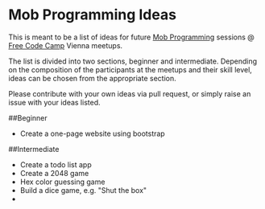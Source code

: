 # Mob Programming Ideas
This is meant to be a list of ideas for future [Mob Programming](https://en.wikipedia.org/wiki/Mob_programming) sessions @ [Free Code Camp](https://www.freecodecamp.com/) Vienna meetups.

The list is divided into two sections, beginner and intermediate. Depending on the composition of the participants at the meetups and their skill level, ideas can be chosen from the appropriate section.

Please contribute with your own ideas via pull request, or simply raise an issue with your ideas listed.

##Beginner
* Create a one-page website using bootstrap

##Intermediate
* Create a todo list app
* Create a 2048 game
* Hex color guessing game
* Build a dice game, e.g. "Shut the box"
* 
